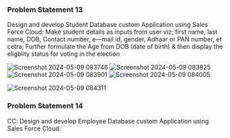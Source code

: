### Problem Statement 13

Design and develop Student Database custom Application using Sales Force Cloud:
Make student details as inputs from user viz; first name, last name, DOB,
Contact number, e—mail id, gender, Adhaar or PAN number, et cetra;
Further formulate the Age from DOB (date of birth) & then display the
eligblity status for voting in the election

![Screenshot 2024-05-09 083746](https://github.com/Ayush-Bulbule/PICT-Lab/assets/69710917/b7af3591-2ab0-400e-867c-73e0929ce1cd)
![Screenshot 2024-05-09 083825](https://github.com/Ayush-Bulbule/PICT-Lab/assets/69710917/838b8d4e-0d24-4af8-8939-76aaebf3d90e)
![Screenshot 2024-05-09 083901](https://github.com/Ayush-Bulbule/PICT-Lab/assets/69710917/7f08f267-d1f0-41f0-b97e-e65d64ac43f9)
![Screenshot 2024-05-09 084005](https://github.com/Ayush-Bulbule/PICT-Lab/assets/69710917/bd6b2158-7c0c-47c3-8d2b-d5289f2c9226)

![Screenshot 2024-05-09 084311](https://github.com/Ayush-Bulbule/PICT-Lab/assets/69710917/5aaebac3-f119-4e7b-bfb5-9ee70e889338)

### Problem Statement 14

CC: Design and develop Employee Database custom Application using
Sales Force Cloud:

